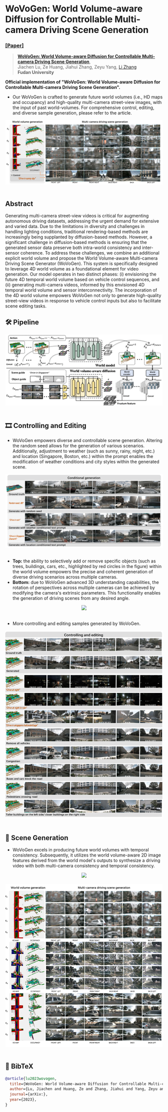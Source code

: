 # WoVoGen: World Volume-aware Diffusion for Controllable Multi-camera Driving Scene Generation
### [[Paper]](https://arxiv.org/abs/2312.02934) 

> [**WoVoGen: World Volume-aware Diffusion for Controllable Multi-camera Driving Scene Generation**](https://arxiv.org/abs/2312.02934),            
> Jiachen Lu, Ze Huang, Jiahui Zhang, Zeyu Yang, [Li Zhang](https://lzrobots.github.io)  
> **Fudan University**


**Official implementation of "WoVoGen: World Volume-aware Diffusion for Controllable Multi-camera Driving Scene Generation".** 

- Our WoVoGen is crafted to generate future world volumes (i.e., HD maps and occupancy) and high-quality multi-camera street-view images, with the input of past world-volumes. For comprehensive control, editing, and diverse sample generation, please refer to the article.

<div align="center">
  <img src="assets/scene_2.png"/>
</div><br/>

## Abstract
Generating multi-camera street-view videos is critical for augmenting autonomous driving datasets, addressing the urgent demand for extensive and varied data. Due to the limitations in diversity and challenges in handling lighting conditions, traditional rendering-based methods are increasingly being supplanted by diffusion-based methods. However, a significant challenge in diffusion-based methods is ensuring that the generated sensor data preserve both intra-world consistency and inter-sensor coherence. To address these challenges, we combine an additional explicit world volume and propose the World Volume-aware Multi-camera Driving Scene Generator (WoVoGen). This system is specifically designed to leverage 4D world volume as a foundational element for video generation. Our model operates in two distinct phases: (i) envisioning the future 4D temporal world volume based on vehicle control sequences, and (ii) generating multi-camera videos, informed by this envisioned 4D temporal world volume and sensor interconnectivity. The incorporation of the 4D world volume empowers WoVoGen not only to generate high-quality street-view videos in response to vehicle control inputs but also to facilitate scene editing tasks.

## 🛠️ Pipeline
<div align="center">
  <img src="assets/architecture.png"/>
</div><br/>

## 🎞️ Controlling and Editing
- WoVoGen empowers diverse and controllable scene generation. Altering the random seed allows for the generation of various scenarios. Additionally, adjustment to weather (such as sunny, rainy, night, etc.) and location (Singapore, Boston, etc.) within the prompt enables the modification of weather conditions and city styles within the generated scene.
<div align="center">
  <img src="assets/control_gen.png"/>
</div><br/>

- **Top:** the ability to selectively add or remove specific objects (such as trees, buildings, cars, etc., highlighted by red circles in the figure) within the world volume empowers the precise and coherent generation of diverse driving scenarios across multiple cameras.
- **Bottom:** due to WoVoGen advanced 3D understanding capabilities, the rotation of perspectives across multiple cameras can be achieved by modifying the camera's extrinsic parameters. This functionality enables the generation of driving scenes from any desired angle.
<div align="center">
  <img src="assets/control_edit.png"/>
</div><br/>

- More controlling and editing samples generated by WoVoGen.
<div align="center">
  <img src="assets/addtional_single-frame.png"/>
</div><br/>

## 🚗 Scene Generation
- WoVoGen excels in producing future world volumes with temporal consistency. Subsequently, it utilizes the world volume-aware 2D image features derived from the world model's outputs to synthesize a driving video with both multi-camera consistency and temporal consistency.
  
<div align="center">
  <img src="assets/scene_0.png"/>
</div><br/>

<div align="center">
  <img src="assets/scene_1.png"/>
</div><br/>

## 📜 BibTeX
```bibtex
@article{lu2023wovogen,
  title={WoVoGen: World Volume-aware Diffusion for Controllable Multi-camera Driving Scene Generation},
  author={Lu, Jiachen and Huang, Ze and Zhang, Jiahui and Yang, Zeyu and Zhang, Li},
  journal={arXiv:},
  year={2023},
}
```
